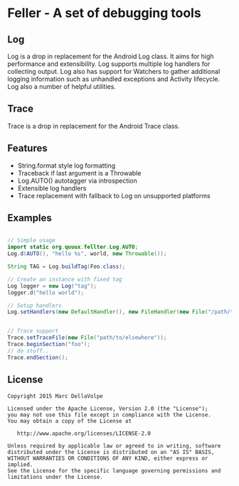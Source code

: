 Feller - A set of debugging tools
=================================

Log
---

Log is a drop in replacement for the Android Log class. It aims for high performance and extensibility.
Log supports multiple log handlers for collecting output.  Log also has support for Watchers to
gather additional logging information such as unhandled exceptions and Activity lifecycle. Log also
a number of helpful utilities.

Trace
-----

Trace is a drop in replacement for the Android Trace class.

Features
--------

- String.format style log formatting
- Traceback if last argument is a Throwable
- Log.AUTO() autotagger via introspection
- Extensible log handlers
- Trace replacement with fallback to Log on unsupported platforms

Examples
--------

```java

// Simple usage
import static org.quuux.fellter.Log.AUTO;
Log.d(AUTO(), "hello %s", world, new Throwable());

String TAG = Log.buildTag(Foo.class);

// Create an instance with fixed tag
Log logger = new Log("tag");
logger.d("hello world");

// Setup handlers
Log.setHandlers(new DefaultHandler(), new FileHandler(new File("/path/to/somewhere")));


// Trace support
Trace.setTraceFile(new File("path/to/elsewhere"));
Trace.beginSection("foo");
// do stuff..
Trace.endSection();
```

License
-------

    Copyright 2015 Marc DellaVolpe

    Licensed under the Apache License, Version 2.0 (the "License");
    you may not use this file except in compliance with the License.
    You may obtain a copy of the License at

       http://www.apache.org/licenses/LICENSE-2.0

    Unless required by applicable law or agreed to in writing, software
    distributed under the License is distributed on an "AS IS" BASIS,
    WITHOUT WARRANTIES OR CONDITIONS OF ANY KIND, either express or implied.
    See the License for the specific language governing permissions and
    limitations under the License.